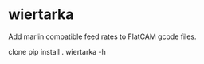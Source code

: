 # wiertarka
Add marlin compatible feed rates to FlatCAM gcode files.

clone
pip install .
wiertarka -h
